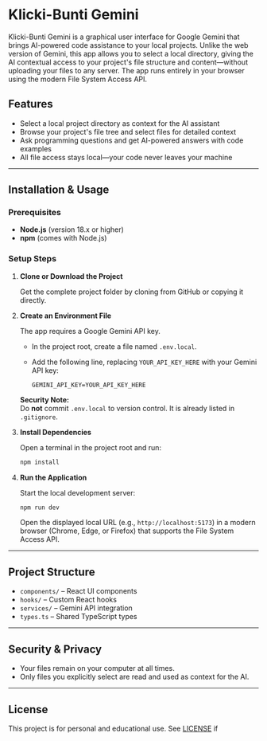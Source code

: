 # Klicki-Bunti Gemini

Klicki-Bunti Gemini is a graphical user interface for Google Gemini that brings AI-powered code assistance to your local projects. Unlike the web version of Gemini, this app allows you to select a local directory, giving the AI contextual access to your project's file structure and content—without uploading your files to any server. The app runs entirely in your browser using the modern File System Access API.

## Features

- Select a local project directory as context for the AI assistant
- Browse your project's file tree and select files for detailed context
- Ask programming questions and get AI-powered answers with code examples
- All file access stays local—your code never leaves your machine

---

## Installation & Usage

### Prerequisites

- **Node.js** (version 18.x or higher)
- **npm** (comes with Node.js)

### Setup Steps

1. **Clone or Download the Project**

   Get the complete project folder by cloning from GitHub or copying it directly.

2. **Create an Environment File**

   The app requires a Google Gemini API key.

   - In the project root, create a file named `.env.local`.
   - Add the following line, replacing `YOUR_API_KEY_HERE` with your Gemini API key:

     ```
     GEMINI_API_KEY=YOUR_API_KEY_HERE
     ```

   **Security Note:**  
   Do **not** commit `.env.local` to version control. It is already listed in `.gitignore`.

3. **Install Dependencies**

   Open a terminal in the project root and run:

   ```bash
   npm install
   ```

4. **Run the Application**

   Start the local development server:

   ```bash
   npm run dev
   ```

   Open the displayed local URL (e.g., `http://localhost:5173`) in a modern browser (Chrome, Edge, or Firefox) that supports the File System Access API.

---

## Project Structure

- `components/` – React UI components
- `hooks/` – Custom React hooks
- `services/` – Gemini API integration
- `types.ts` – Shared TypeScript types

---

## Security & Privacy

- Your files remain on your computer at all times.
- Only files you explicitly select are read and used as context for the AI.

---

## License

This project is for personal and educational use. See [LICENSE](LICENSE) if